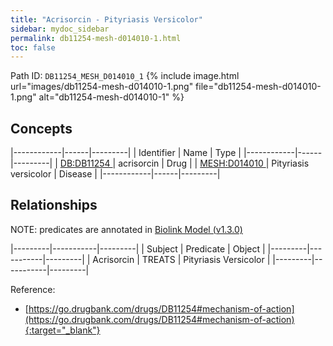 ```yaml
---
title: "Acrisorcin - Pityriasis Versicolor"
sidebar: mydoc_sidebar
permalink: db11254-mesh-d014010-1.html
toc: false 
---
```



Path ID: `DB11254_MESH_D014010_1`
{% include image.html url="images/db11254-mesh-d014010-1.png" file="db11254-mesh-d014010-1.png" alt="db11254-mesh-d014010-1" %}

## Concepts

|------------|------|---------|
| Identifier | Name | Type    |
|------------|------|---------|
| <a href="https://identifiers.org/DB:DB11254">DB:DB11254 </a> | acrisorcin | Drug |
| <a href="https://identifiers.org/MESH:D014010">MESH:D014010 </a> | Pityriasis versicolor | Disease |
|------------|------|---------|

## Relationships


NOTE: predicates are annotated in <a href="https://github.com/biolink/biolink-model/releases/tag/v1.3.0">Biolink Model (v1.3.0)</a>

|---------|-----------|---------|
| Subject | Predicate | Object  |
|---------|-----------|---------|
| Acrisorcin | TREATS | Pityriasis Versicolor |
|---------|-----------|---------|

Reference:
  - [https://go.drugbank.com/drugs/DB11254#mechanism-of-action](https://go.drugbank.com/drugs/DB11254#mechanism-of-action){:target="_blank"}